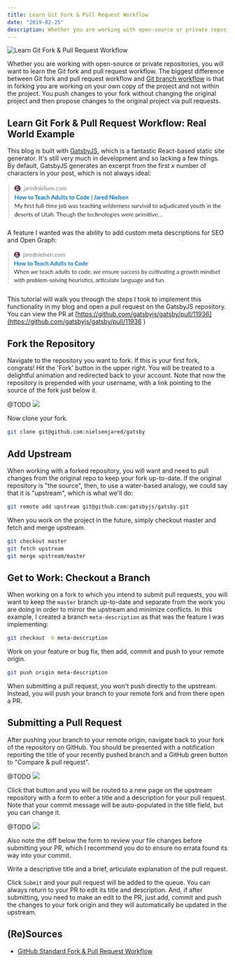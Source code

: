 ```yaml
---
title: Learn Git Fork & Pull Request Workflow
date: "2019-02-25"
description: Whether you are working with open-source or private repositories, you will want to learn the Git fork and pull request workflow. This tutorial will walk you through a real-world example.
---
```


![Learn Git Fork & Pull Request Workflow](./jared-nielsen-learn-git-fork-pull-request)

Whether you are working with open-source or private repositories, you will want to learn the Git fork and pull request workflow. The biggest difference between Git fork and pull request workflow and [Git branch workflow](./learn-git-branch-workflow) is that in forking you are working on your own copy of the project and not within the project. You push changes to your fork without changing the original project and then propose changes to the original project via pull requests.

## Learn Git Fork & Pull Request Workflow: Real World Example

This blog is built with [GatsbyJS](https://www.gatsbyjs.org/), which is a fantastic React-based static site generator. It's still very much in development and so lacking a few things. By default, GatsbyJS generates an excerpt from the first _x_ number of characters in your post, which is not always ideal:

![](./images/jared-nielsen-fork-pull-request-01.png)

A feature I wanted was the ability to add custom meta descriptions for SEO and Open Graph:

![](./images/jared-nielsen-fork-pull-request-02.png)

This tutorial will walk you through the steps I took to implement this functionality in my blog and open a pull request on the GatsbyJS repository. You can view the PR at [https://github.com/gatsbyjs/gatsby/pull/11936](https://github.com/gatsbyjs/gatsby/pull/11936
)

## Fork the Repository

Navigate to the repository you want to fork. If this is your first fork, congrats! Hit the 'Fork' button in the upper right. You will be treated to a delightful animation and redirected back to your account. Note that now the repository is prepended with your username, with a link pointing to the source of the fork just below it.

@TODO
![](./images/jared-nielsen-fork-pull-request-03.png)

Now clone your fork.

```sh
git clone git@github.com:nielsenjared/gatsby
```

## Add Upstream

When working with a forked repository, you will want and need to pull changes from the original repo to keep your fork up-to-date. If the original repository is "the source", then, to use a water-based analogy, we could say that it is "upstream", which is what we'll do:

```sh
git remote add upstream git@github.com:gatsbyjs/gatsby.git
```

When you work on the project in the future, simply checkout master and fetch and merge upstream.

```sh
git checkout master
git fetch upstream
git merge upstream/master
```

## Get to Work: Checkout a Branch

When working on a fork to which you intend to submit pull requests, you will want to keep the `master` branch up-to-date and separate from the work you are doing in order to mirror the upstream and minimize conflicts. In this example, I created a branch `meta-description` as that was the feature I was implementing:

```sh
git checkout -b meta-description
```

Work on your feature or bug fix, then add, commit and push to your remote origin.

```sh
git push origin meta-description
```

When submitting a pull request, you won't push directly to the upstream. Instead, you will push your branch to your remote fork and from there open a PR.

## Submitting a Pull Request

After pushing your branch to your remote origin, navigate back to your fork of the repository on GitHub. You should be presented with a notification reporting the title of your recently pushed branch and a GitHub green button to "Compare & pull request".

@TODO
![](./images/jared-nielsen-fork-pull-request-04.png)

Click that button and you will be routed to a new page on the upstream repository with a form to enter a title and a description for your pull request. Note that your commit message will be auto-populated in the title field, but you can change it.

@TODO
![](./images/jared-nielsen-fork-pull-request-05.png)

Also note the diff below the form to review your file changes before submitting your PR, which I recommend you do to ensure no errata found its way into your commit.

Write a descriptive title and a brief, articulate explanation of the pull request.

Click `Submit` and your pull request will be added to the queue. You can always return to your PR to edit its title and description. And, if after submitting, you need to make an edit to the PR, just add, commit and push the changes to your fork origin and they will automatically be updated in the upstream.

## (Re)Sources

* [GitHub Standard Fork & Pull Request Workflow](https://gist.github.com/Chaser324/ce0505fbed06b947d962)
